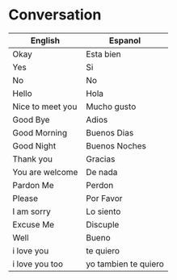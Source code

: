 # Conversation

| English          | Espanol              |
| ---------------- | -------------------- |
| Okay             | Esta bien            |
| Yes              | Si                   |
| No               | No                   |
| Hello            | Hola                 |
| Nice to meet you | Mucho gusto          |
| Good Bye         | Adios                |
| Good Morning     | Buenos Dias          |
| Good Night       | Buenos Noches        |
| Thank you        | Gracias              |
| You are welcome  | De nada              |
| Pardon Me        | Perdon               |
| Please           | Por Favor            |
| I am sorry       | Lo siento            |
| Excuse Me        | Discuple             |
| Well             | Bueno                |
| i love you       | te quiero            |
| i love you too   | yo tambien te quiero |
